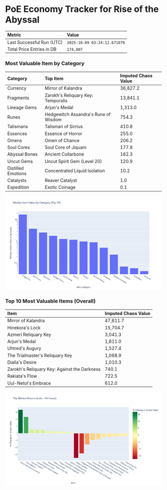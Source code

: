 # PoE Economy Tracker for Rise of the Abyssal

<!-- START_MAINTENANCE -->
| Metric | Value |
|:---|:---|
| Last Successful Run (UTC) | `2025-10-09 03:24:12.671079` |
| Total Price Entries in DB | `174,807` |

<!-- END_MAINTENANCE -->

<!-- START_DATAFRAME_DEBUG -->
<!-- END_DATAFRAME_DEBUG -->

<!-- START_CATEGORY_ANALYSIS -->
### Most Valuable Item by Category
| Category | Top Item | Imputed Chaos Value |
| :--- | :--- | :--- |
| Currency | Mirror of Kalandra | 36,827.2 |
| Fragments | Zarokh's Reliquary Key: Temporalis | 13,841.1 |
| Lineage Gems | Arjun's Medal | 1,313.0 |
| Runes | Hedgewitch Assandra's Rune of Wisdom | 754.3 |
| Talismans | Talisman of Sirrius | 410.8 |
| Essences | Essence of Horror | 255.0 |
| Omens | Omen of Chance | 206.2 |
| Soul Cores | Soul Core of Jiquani | 177.8 |
| Abyssal Bones | Ancient Collarbone | 162.3 |
| Uncut Gems | Uncut Spirit Gem (Level 20) | 120.9 |
| Distilled Emotions | Concentrated Liquid Isolation | 10.2 |
| Catalysts | Reaver Catalyst | 1.0 |
| Expedition | Exotic Coinage | 0.1 |


![Category Analysis Chart](charts/category_analysis.png)
<!-- END_ANALYSIS -->

<!-- START_ANALYSIS -->
### Top 10 Most Valuable Items (Overall)
| Item | Imputed Chaos Value |
| :--- | :--- |
| Mirror of Kalandra | 47,611.7 |
| Hinekora's Lock | 15,704.7 |
| Azmeri Reliquary Key | 3,041.3 |
| Arjun's Medal | 1,811.0 |
| Uhtred's Augury | 1,527.4 |
| The Trialmaster's Reliquary Key | 1,068.9 |
| Dialla's Desire | 1,010.3 |
| Zarokh's Reliquary Key: Against the Darkness | 740.1 |
| Rakiata's Flow | 722.5 |
| Uul-Netol's Embrace | 612.0 |


![Market Movers Chart](charts/market_movers.png)
<!-- END_ANALYSIS -->

